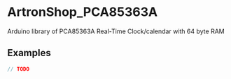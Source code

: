 # ArtronShop_PCA85363A

Arduino library of PCA85363A Real-Time Clock/calendar with 64 byte RAM

## Examples

```C++
// TODO
```

